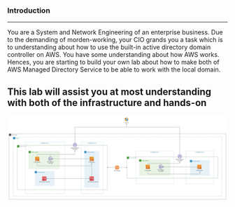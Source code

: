 ### Introduction
---
You are a System and Network Engineering of an enterprise business. Due to the demanding of morden-working, your CIO grands you a task which is to understanding about how to use the built-in active directory domain controller on AWS. You have some understanding about how AWS works. Hences, you are starting to build your own lab about how to make both of AWS Managed Directory Service to be able to work with the local domain.

This lab will assist you at most understanding with both of the infrastructure and hands-on  
---

![Verify Local Domain With AWS Managed Directory Service](images/verified-local-domain-with-aws-directory-service.jpg)